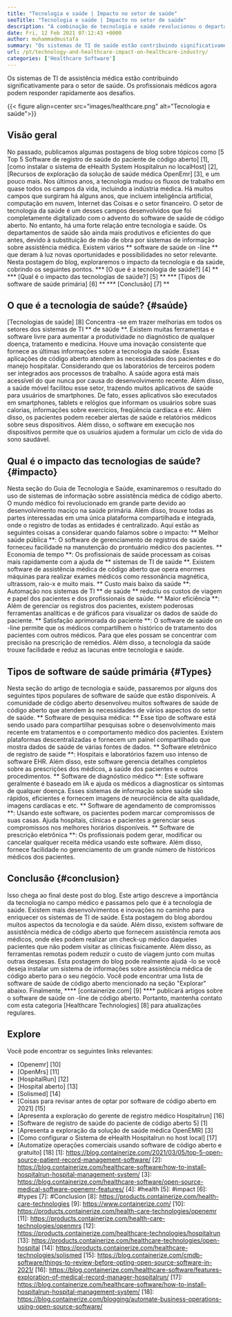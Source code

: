 ```yaml
---
title: "Tecnologia e saúde | Impacto no setor de saúde" 
seoTitle: "Tecnologia e saúde | Impacto no setor de saúde" 
description: "A combinação de tecnologia e saúde revolucionou o departamento médico. Vamos explorar o impacto e os tipos de software de saúde." 
date: Fri, 12 Feb 2021 07:12:43 +0000
author: muhammadmustafa
summary: "Os sistemas de TI de saúde estão contribuindo significativamente para o setor de saúde. Os profissionais médicos agora podem responder rapidamente aos desafios." 
url: /pt/technology-and-healthcare-impact-on-healthcare-industry/
categories: ['Healthcare Software']
---
```


Os sistemas de TI de assistência médica estão contribuindo significativamente para o setor de saúde. Os profissionais médicos agora podem responder rapidamente aos desafios.

{{< figure align=center src="images/healthcare.png" alt="Tecnologia e saúde">}}


## Visão geral
No passado, publicamos algumas postagens de blog sobre tópicos como [5 Top 5 Software de registro de saúde do paciente de código aberto] [1], [como instalar o sistema de eHealth System Hospitalrun no localHost] [2], [Recursos de exploração da solução de saúde médica OpenEmr] [3], e um pouco mais. Nos últimos anos, a tecnologia mudou os fluxos de trabalho em quase todos os campos da vida, incluindo a indústria médica. Há muitos campos que surgiram há alguns anos, que incluem inteligência artificial, computação em nuvem, Internet das Coisas e o setor financeiro. O setor de tecnologia da saúde é um desses campos desenvolvidos que foi completamente digitalizado com o advento do software de saúde de código aberto. No entanto, há uma forte relação entre tecnologia e saúde.
Os departamentos de saúde são ainda mais produtivos e eficientes do que antes, devido à substituição de mão de obra por sistemas de informação sobre assistência médica. Existem vários ** software de saúde on -line ** que deram à luz novas oportunidades e possibilidades no setor relevante. Nesta postagem do blog, exploraremos o impacto da tecnologia e da saúde, cobrindo os seguintes pontos.
  *** [O que é a tecnologia de saúde?] [4] **
  *** [Qual é o impacto das tecnologias de saúde?] [5] **
  *** [Tipos de software de saúde primária] [6] **
  *** [Conclusão] [7] **

## O que é a tecnologia de saúde? {#saúde}
[Tecnologias de saúde] [8] Concentra -se em trazer melhorias em todos os setores dos sistemas de TI ** de saúde **. Existem muitas ferramentas e software livre para aumentar a produtividade no diagnóstico de qualquer doença, tratamento e medicina. Houve uma inovação consistente que fornece as últimas informações sobre a tecnologia da saúde. Essas aplicações de código aberto atendem às necessidades dos pacientes e do manejo hospitalar. Considerando que os laboratórios de terceiros podem ser integrados aos processos de trabalho. A saúde agora está mais acessível do que nunca por causa do desenvolvimento recente. Além disso, a saúde móvel facilitou esse setor, trazendo muitos aplicativos de saúde para usuários de smartphones. De fato, esses aplicativos são executados em smartphones, tablets e relógios que informam os usuários sobre suas calorias, informações sobre exercícios, freqüência cardíaca e etc. Além disso, os pacientes podem receber alertas de saúde e relatórios médicos sobre seus dispositivos. Além disso, o software em execução nos dispositivos permite que os usuários ajudem a formular um ciclo de vida do sono saudável.

## Qual é o impacto das tecnologias de saúde? {#impacto}
Nesta seção do Guia de Tecnologia e Saúde, examinaremos o resultado do uso de sistemas de informação sobre assistência médica de código aberto. O mundo médico foi revolucionado em grande parte devido ao desenvolvimento maciço na saúde primária. Além disso, trouxe todas as partes interessadas em uma única plataforma compartilhada e integrada, onde o registro de todas as entidades é centralizado. Aqui estão as seguintes coisas a considerar quando falamos sobre o impacto:
** Melhor saúde pública **: O software de gerenciamento de registros de saúde forneceu facilidade na manutenção do prontuário médico dos pacientes.
** Economia de tempo **: Os profissionais de saúde processam as coisas mais rapidamente com a ajuda de ** sistemas de TI de saúde **. Existem software de assistência médica de código aberto que opera enormes máquinas para realizar exames médicos como ressonância magnética, ultrassom, raio-x e muito mais.
** Custo mais baixo da saúde **: Automação nos sistemas de TI ** de saúde ** reduziu os custos de viagem e papel dos pacientes e dos profissionais de saúde.
** Maior eficiência **: Além de gerenciar os registros dos pacientes, existem poderosas ferramentas analíticas e de gráficos para visualizar os dados de saúde do paciente.
** Satisfação aprimorada do paciente **: O software de saúde on -line permite que os médicos compartilhem o histórico de tratamento dos pacientes com outros médicos. Para que eles possam se concentrar com precisão na prescrição de remédios. Além disso, a tecnologia da saúde trouxe facilidade e reduz as lacunas entre tecnologia e saúde.

## Tipos de software de saúde primária {#Types}
Nesta seção do artigo de tecnologia e saúde, passaremos por alguns dos seguintes tipos populares de software de saúde que estão disponíveis. A comunidade de código aberto desenvolveu muitos softwares de saúde de código aberto que atendem às necessidades de vários aspectos do setor de saúde.
** Software de pesquisa médica: ** Esse tipo de software está sendo usado para compartilhar pesquisas sobre o desenvolvimento mais recente em tratamentos e o comportamento médico dos pacientes. Existem plataformas descentralizadas e fornecem um painel compartilhado que mostra dados de saúde de várias fontes de dados.
** Software eletrônico de registro de saúde **: Hospitais e laboratórios fazem uso intenso de software EHR. Além disso, este software gerencia detalhes completos sobre as prescrições dos médicos, a saúde dos pacientes e outros procedimentos.
** Software de diagnóstico médico **: Este software geralmente é baseado em IA e ajuda os médicos a diagnosticar os sintomas de qualquer doença. Esses sistemas de informação sobre saúde são rápidos, eficientes e fornecem imagens de neurociência de alta qualidade, imagens cardíacas e etc.
** Software de agendamento de compromissos **: Usando este software, os pacientes podem marcar compromissos de suas casas. Ajuda hospitais, clínicas e pacientes a gerenciar seus compromissos nos melhores horários disponíveis.
** Software de prescrição eletrônica **: Os profissionais podem gerar, modificar ou cancelar qualquer receita médica usando este software. Além disso, fornece facilidade no gerenciamento de um grande número de históricos médicos dos pacientes.

## Conclusão {#conclusion}
Isso chega ao final deste post do blog. Este artigo descreve a importância da tecnologia no campo médico e passamos pelo que é a tecnologia de saúde. Existem mais desenvolvimentos e inovações no caminho para enriquecer os sistemas de TI de saúde. Esta postagem do blog abordou muitos aspectos da tecnologia e da saúde. Além disso, existem software de assistência médica de código aberto que fornecem assistência remota aos médicos, onde eles podem realizar um check-up médico daqueles pacientes que não podem visitar as clínicas fisicamente. Além disso, as ferramentas remotas podem reduzir o custo de viagem junto com muitas outras despesas. Esta postagem do blog pode realmente ajudá -lo se você deseja instalar um sistema de informações sobre assistência médica de código aberto para o seu negócio. Você pode encontrar uma lista de software de saúde de código aberto mencionado na seção "Explorar" abaixo.
Finalmente, **** [containerize.com] [9] **** publicará artigos sobre o software de saúde on -line de código aberto. Portanto, mantenha contato com esta categoria [Healthcare Technologies] [8] para atualizações regulares.

## Explore
Você pode encontrar os seguintes links relevantes:
  * [Openemr] [10]
  * [OpenMrs] [11]
  * [HospitalRun] [12]
  * [Hospital aberto] [13]
  * [Solismed] [14]
  * [Coisas para revisar antes de optar por software de código aberto em 2021] [15]
  * [Apresenta a exploração do gerente de registro médico Hospitalrun] [16]
  * [Software de registro de saúde do paciente de código aberto 5] [1]
  * [Apresenta a exploração da solução de saúde médica OpenEMR] [3]
  * [Como configurar o Sistema de eHealth Hospitalrun no host local] [17]
  * [Automatize operações comerciais usando software de código aberto e gratuito] [18]
[1]: https://blog.containerize.com/2021/03/05/top-5-open-source-patient-record-management-software/
[2]: https://blog.containerize.com/healthcare-software/how-to-install-hospitalrun-hospital-management-system/
[3]: https://blog.containerize.com/healthcare-software/open-source-medical-software-openemr-features/
[4]: #health
[5]: #impact
[6]: #types
[7]: #Conclusion
[8]: https://products.containerize.com/health-care-technologies
[9]: https://www.containerize.com/
[10]: https://products.containerize.com/health-care-technologies/openemr
[11]: https://products.containerize.com/health-care-technologies/openmrs
[12]: https://products.containerize.com/healthcare-technologies/hospitalrun
[13]: https://products.containerize.com/healthcare-technologies/open-hospital
[14]: https://products.containerize.com/healthcare-technologies/solismed
[15]: https://blog.containerize.com/cmdb-software/things-to-review-before-opting-open-source-software-in-2021/
[16]: https://blog.containerize.com/healthcare-software/features-exploration-of-medical-record-manager-hospitalrun/
[17]: https://blog.containerize.com/healthcare-software/how-to-install-hospitalrun-hospital-management-system/
[18]: https://blog.containerize.com/blogging/automate-business-operations-using-open-source-software/
